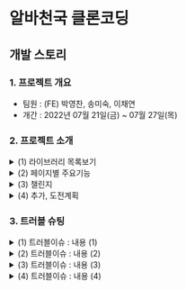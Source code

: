 # 알바천국 클론코딩 

## 개발 스토리 

### 1. 프로젝트 개요
- 팀원 : (FE) 박영찬, 송미숙, 이채연
- 개간 : 2022년 07월 21일(금) ~ 07월 27일(목)  

### 2. 프로젝트 소개

<details>
<summary>(1) 라이브러리 목록보기</summary>

|라이브러리|버전|내용|
|:--|:--|:--|
|axios|@1.4.0|프로미스 기반의 통신 라이브러리|
|dayjs|@1.11.9|날짜 포메팅을 위한 라이브러리|   
|msw|@1.2.3|Morking Server Worker 모킹 테스트를 위한 라이브러리|
|reduxjs/@toolkit|@1.9.5|전역상태 관리 및 비동기 처리를 위한 라이브러리|
|react-redux|@8.1.1|redux를 리액트에서 쉽게 사용하기 위한 라이브러리|
|react-icons|@4.10.1|리액트에서 제공하는 아이콘 라이브러리|
|react-router-dom|@6.14.2|SPA기반 리액트에서 라우팅을 설정하는 라이브러리|
|styled-components|@6.0.4|Css in Js를 위한 스타일 라이브러리|    

- MSW 라이브러리 사용법 
    ```javascript 
    // MSW 만들기
    export const handlers = [
    rest.get("/api/auth/login", async(req, res, ctx) => {
        return res(
            ctx.status(200),
            ctx.json({messsge:}),
            ctx.set("authorization", headers),
            ctx.set("messsge", "Success")
        )
        }),
    ]  

    // 컴포넌트에서는 실제 서버와 통신하듯이 입력하면 됩니다.
    useEffect(()=> {
    async function authLogin () {
        const res = await axios.get(`/api/auth/login`)
        console.log(res.headers.authorization)
    }
    authLogin()
    },[])
    ```
</details>

<details>
<summary>(2) 페이지별 주요기능</summary>

|라우트|담당지|내용|
|:--|:--|:--|
|Home|OOO|메인페이지|
|Job, JobDetail|OOO|채용정보에 대한 소개페이지|
|Resume, ResumeDetail|OOO|인재정보에 대한 소개페이지|
|Story, StoryDetail|OOO|알바후기에 대한 커뮤니티페이지|
|Messenger|OOO|웹소켓을 활용한 채팅페이지|
</details>

<details>
<summary>(3) 챌린지</summary>
</details>

<details>
<summary>(4) 추가, 도전계획</summary>
</details>

### 3. 트러블 슈팅

<details>
<summary>(1) 트러블이슈 : 내용 (1)</summary>
</details>
<details>
<summary>(2) 트러블이슈 : 내용 (2)</summary>
</details>
<details>
<summary>(3) 트러블이슈 : 내용 (3)</summary>
</details>
<details>
<summary>(4) 트러블이슈 : 내용 (4)</summary>
</details>
